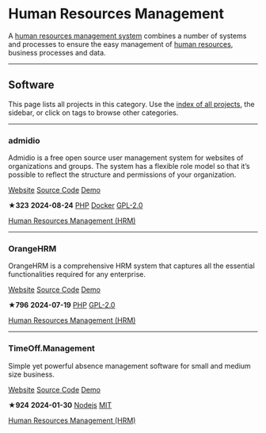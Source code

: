 # Human Resources Management

A [human resources management system](https://en.wikipedia.org/wiki/Human_resource_management_system) combines a number of systems and processes to ensure the easy management of [human resources](https://en.wikipedia.org/wiki/Human_resources), business processes and data.

---

## Software

This page lists all projects in this category. Use the [index of all projects](https://awesome-selfhosted.net/index.html), the sidebar, or click on  tags to browse other categories.

---

### admidio

Admidio is a free open source user management system for websites of organizations and groups. The system has a flexible role model so that it’s possible to reflect the structure and permissions of your organization.

[ Website](https://www.admidio.org/) [ Source Code](https://github.com/Admidio/admidio) [ Demo](https://www.admidio.org/demo/)

**★323**  **2024-08-24** [ PHP](https://awesome-selfhosted.net/platforms/php.html) [ Docker](https://awesome-selfhosted.net/platforms/docker.html) [ GPL-2.0](https://awesome-selfhosted.net/index.html#list-of-licenses)

[ Human Resources Management (HRM)](https://awesome-selfhosted.net/tags/human-resources-management-hrm.html)

---

### OrangeHRM

OrangeHRM is a comprehensive HRM system that captures all the essential functionalities required for any enterprise.

[ Website](https://www.orangehrm.com/) [ Source Code](https://github.com/orangehrm/orangehrm) [ Demo](https://opensource-demo.orangehrmlive.com/)

**★796**  **2024-07-19** [ PHP](https://awesome-selfhosted.net/platforms/php.html) [ GPL-2.0](https://awesome-selfhosted.net/index.html#list-of-licenses)

[ Human Resources Management (HRM)](https://awesome-selfhosted.net/tags/human-resources-management-hrm.html)

---

### TimeOff.Management

Simple yet powerful absence management software for small and medium size business.

[ Website](https://timeoff.management/) [ Source Code](https://github.com/timeoff-management/timeoff-management-application) [ Demo](https://app.timeoff.management/)

**★924**  **2024-01-30** [ Nodejs](https://awesome-selfhosted.net/platforms/nodejs.html) [ MIT](https://awesome-selfhosted.net/index.html#list-of-licenses)

[ Human Resources Management (HRM)](https://awesome-selfhosted.net/tags/human-resources-management-hrm.html)
